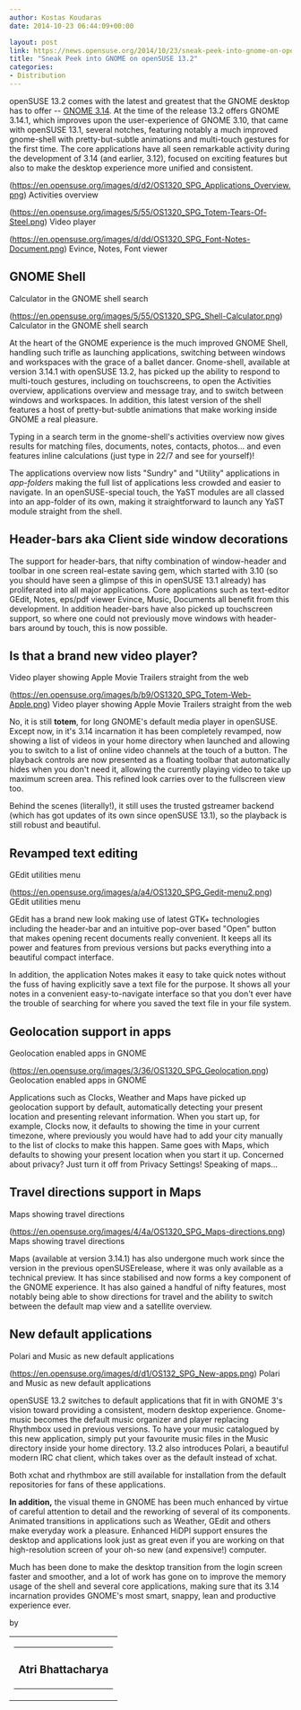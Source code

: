 ```yaml
---
author: Kostas Koudaras
date: 2014-10-23 06:44:09+00:00

layout: post
link: https://news.opensuse.org/2014/10/23/sneak-peek-into-gnome-on-opensuse-13-2/
title: "Sneak Peek into GNOME on openSUSE 13.2"
categories:
- Distribution
---
```



openSUSE 13.2 comes with the latest and greatest that the GNOME desktop has to offer -- [GNOME 3.14](http://www.gnome.org/news/2014/09/gnome-3-14-released/). At the time of the release 13.2 offers GNOME 3.14.1, which improves upon the user-experience of GNOME 3.10, that came with openSUSE 13.1, several notches, featuring notably a much improved gnome-shell with pretty-but-subtle animations and multi-touch gestures for the first time. The core applications have all seen remarkable activity during the development of 3.14 (and earlier, 3.12), focused on exciting features but also to make the desktop experience more unified and consistent.




(https://en.opensuse.org/images/d/d2/OS1320_SPG_Applications_Overview.png) Activities overview

(https://en.opensuse.org/images/5/55/OS1320_SPG_Totem-Tears-Of-Steel.png) Video player

(https://en.opensuse.org/images/d/dd/OS1320_SPG_Font-Notes-Document.png) Evince, Notes, Font viewer






## 




## 




## 


<!-- more -->


## **GNOME Shell**


Calculator in the GNOME shell search

(https://en.opensuse.org/images/5/55/OS1320_SPG_Shell-Calculator.png) Calculator in the GNOME shell search

At the heart of the GNOME experience is the much improved GNOME Shell, handling such trifle as launching applications, switching between windows and workspaces with the grace of a ballet dancer. Gnome-shell, available at version 3.14.1 with openSUSE 13.2, has picked up the ability to respond to multi-touch gestures, including on touchscreens, to open the Activities overview, applications overview and message tray, and to switch between windows and workspaces. In addition, this latest version of the shell features a host of pretty-but-subtle animations that make working inside GNOME a real pleasure.

Typing in a search term in the gnome-shell's activities overview now gives results for matching files, documents, notes, contacts, photos... and even features inline calculations (just type in 22/7 and see for yourself)!

The applications overview now lists "Sundry" and "Utility" applications in _app-folders_ making the full list of applications less crowded and easier to navigate. In an openSUSE-special touch, the YaST modules are all classed into an app-folder of its own, making it straightforward to launch any YaST module straight from the shell.


## **Header-bars aka Client side window decorations**


The support for header-bars, that nifty combination of window-header and toolbar in one screen real-estate saving gem, which started with 3.10 (so you should have seen a glimpse of this in openSUSE 13.1 already) has proliferated into all major applications. Core applications such as text-editor GEdit, Notes, eps/pdf viewer Evince, Music, Documents all benefit from this development. In addition header-bars have also picked up touchscreen support, so where one could not previously move windows with header-bars around by touch, this is now possible.


## **Is that a brand new video player?**


Video player showing Apple Movie Trailers straight from the web

(https://en.opensuse.org/images/b/b9/OS1320_SPG_Totem-Web-Apple.png) Video player showing Apple Movie Trailers straight from the web

No, it is still **totem**, for long GNOME's default media player in openSUSE. Except now, in it's 3.14 incarnation it has been completely revamped, now showing a list of videos in your home directory when launched and allowing you to switch to a list of online video channels at the touch of a button. The playback controls are now presented as a floating toolbar that automatically hides when you don't need it, allowing the currently playing video to take up maximum screen area. This refined look carries over to the fullscreen view too.

Behind the scenes (literally!), it still uses the trusted gstreamer backend (which has got updates of its own since openSUSE 13.1), so the playback is still robust and beautiful.


## **Revamped text editing**


GEdit utilities menu

(https://en.opensuse.org/images/a/a4/OS1320_SPG_Gedit-menu2.png) GEdit utilities menu

GEdit has a brand new look making use of latest GTK+ technologies including the header-bar and an intuitive pop-over based "Open" button that makes opening recent documents really convenient. It keeps all its power and features from previous versions but packs everything into a beautiful compact interface.

In addition, the application Notes makes it easy to take quick notes without the fuss of having explicitly save a text file for the purpose. It shows all your notes in a convenient easy-to-navigate interface so that you don't ever have the trouble of searching for where you saved the text file in your file system.


## **Geolocation support in apps**


Geolocation enabled apps in GNOME

(https://en.opensuse.org/images/3/36/OS1320_SPG_Geolocation.png) Geolocation enabled apps in GNOME

Applications such as Clocks, Weather and Maps have picked up geolocation support by default, automatically detecting your present location and presenting relevant information. When you start up, for example, Clocks now, it defaults to showing the time in your current timezone, where previously you would have had to add your city manually to the list of clocks to make this happen. Same goes with Maps, which defaults to showing your present location when you start it up. Concerned about privacy? Just turn it off from Privacy Settings! Speaking of maps...


## **Travel directions support in Maps**


Maps showing travel directions

(https://en.opensuse.org/images/4/4a/OS1320_SPG_Maps-directions.png) Maps showing travel directions

Maps (available at version 3.14.1) has also undergone much work since the version in the previous openSUSErelease, where it was only available as a technical preview. It has since stabilised and now forms a key component of the GNOME experience. It has also gained a handful of nifty features, most notably being able to show directions for travel and the ability to switch between the default map view and a satellite overview.


## **New default applications**


Polari and Music as new default applications

(https://en.opensuse.org/images/d/d1/OS132_SPG_New-apps.png) Polari and Music as new default applications

openSUSE 13.2 switches to default applications that fit in with GNOME 3's vision toward providing a consistent, modern desktop experience. Gnome-music becomes the default music organizer and player replacing Rhythmbox used in previous versions. To have your music catalogued by this new application, simply put your favourite music files in the Music directory inside your home directory. 13.2 also introduces Polari, a beautiful modern IRC chat client, which takes over as the default instead of xchat.

Both xchat and rhythmbox are still available for installation from the default repositories for fans of these applications.





**In addition,** the visual theme in GNOME has been much enhanced by virtue of careful attention to detail and the reworking of several of its components. Animated transitions in applications such as Weather, GEdit and others make everyday work a pleasure. Enhanced HiDPI support ensures the desktop and applications look just as great even if you are working on that high-resolution screen of your oh-so new (and expensive!) computer.

Much has been done to make the desktop transition from the login screen faster and smoother, and a lot of work has gone on to improve the memory usage of the shell and several core applications, making sure that its 3.14 incarnation provides GNOME's most smart, snappy, lean and productive experience ever.

by
<table cellpadding="0" class="cf gJ" >
<tbody >
<tr class="acZ" >

<td class="gF gK" >
<table cellpadding="0" class="cf ix" >
<tbody >
<tr >

<td >


### Atri Bhattacharya



</td>
</tr>
</tbody>
</table>

</td>
</tr>
</tbody>
</table>		
